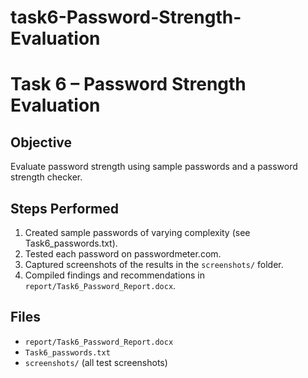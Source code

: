 # task6-Password-Strength-Evaluation
# Task 6 – Password Strength Evaluation

## Objective
Evaluate password strength using sample passwords and a password strength checker.

## Steps Performed
1. Created sample passwords of varying complexity (see Task6_passwords.txt).
2. Tested each password on passwordmeter.com.
3. Captured screenshots of the results in the `screenshots/` folder.
4. Compiled findings and recommendations in `report/Task6_Password_Report.docx`.

## Files
- `report/Task6_Password_Report.docx`
- `Task6_passwords.txt`
- `screenshots/` (all test screenshots)
